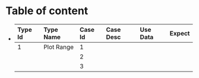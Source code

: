 # Table of content

* | Type Id | Type Name | Case Id | Case Desc | Use Data | Expect |
  | :--- | :--- | :--- | :--- | :--- | :--- |
  | 1 | Plot Range | 1 |  |  |  |
  |  |  | 2 |  |  |  |
  |  |  | 3 |  |  |  |




